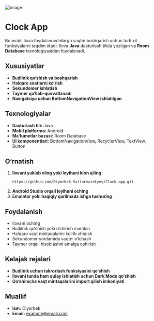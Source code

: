
![image](https://github.com/user-attachments/assets/61e342b8-a673-4b29-accd-b278e8a8bf6f)

# Clock App

Bu mobil ilova foydalanuvchilarga vaqtni boshqarish uchun turli xil funksiyalarni taqdim etadi. Ilova **Java** dasturlash tilida yozilgan va **Room Database** texnologiyasidan foydalanadi.

## Xususiyatlar
- **Budilnik qo‘shish va boshqarish**
- **Halqaro soatlarni ko‘rish**
- **Sekundomer ishlatish**
- **Taymer qo‘llab-quvvatlanadi**
- **Navigatsiya uchun BottomNavigationView ishlatilgan**

## Texnologiyalar
- **Dasturlash tili:** Java
- **Mobil platforma:** Android
- **Ma'lumotlar bazasi:** Room Database
- **UI komponentlari:** BottomNavigationView, RecyclerView, TextView, Button

## O‘rnatish
1. **Ilovani yuklab oling yoki loyihani klon qiling:**
   ```sh
   https://github.com/Diyorbek-Sattorvardiyev/Clock-app.git
   ```
2. **Android Studio orqali loyihani oching**
3. **Emulator yoki haqiqiy qurilmada ishga tushuring**

## Foydalanish
- Ilovani oching
- Budilnik qo‘shish yoki o‘chirish mumkin
- Halqaro vaqt mintaqalarini ko‘rib chiqish
- Sekundomer yordamida vaqtni o‘lchash
- Taymer orqali hisoblashni amalga oshirish

## Kelajak rejalari
- **Budilnik uchun takrorlash funksiyasini qo‘shish**
- **Ilovani tunda ham qulay ishlatish uchun Dark Mode qo‘shish**
- **Qo‘shimcha vaqt mintaqalarini import qilish imkoniyati**

## Muallif
- **Ism:** Diyorbek
- **Email:** example@email.com


